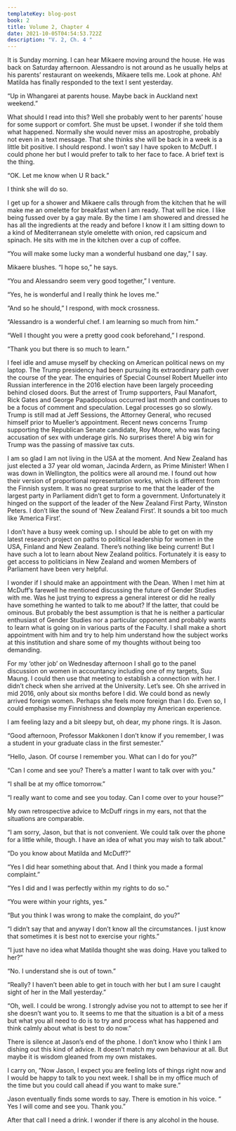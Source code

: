 ```yaml
---
templateKey: blog-post
book: 2
title: Volume 2, Chapter 4
date: 2021-10-05T04:54:53.722Z
description: "V. 2, Ch. 4 "
---
```

It is Sunday morning. I can hear Mikaere moving around the house. He was back on Saturday afternoon. Alessandro is not around as he usually helps at his parents’ restaurant on weekends, Mikaere tells me. Look at phone. Ah! Matilda has finally responded to the text I sent yesterday. 

“Up in Whangarei at parents house. Maybe back in Auckland next weekend.” 

What should I read into this? Well she probably went to her parents’ house for some support or comfort. She must be upset. I wonder if she told them what happened. Normally she would never miss an apostrophe, probably not even in a text message. That she thinks she will be back in a week is a little bit positive. I should respond. I won’t say I have spoken to McDuff. I could phone her but I would prefer to talk to her face to face. A brief text is the thing.

“OK. Let me know when U R back.”

I think she will do so. 

I get up for a shower and Mikaere calls through from the kitchen that he will make me an omelette for breakfast when I am ready. That will be nice. I like being fussed over by a gay male. By the time  I am showered and dressed he has all the ingredients at the ready and before I know it I am sitting down to a kind of Mediterranean style omelette with onion, red capsicum and spinach. He sits with me in the kitchen over a cup of coffee. 

“You will make some lucky man a wonderful husband one day,” I say.

Mikaere blushes. “I hope so,” he says.

“You and Alessandro seem very good together,” I venture.

“Yes, he is wonderful and I really think he loves me.”

“And so he should,” I respond, with mock crossness.

“Alessandro is a wonderful chef. I am learning so much from him.”

“Well I thought you were a pretty good cook beforehand,” I respond.

“Thank you but there is so much to learn.”

I feel idle and amuse myself by checking on American political news on my laptop. The Trump presidency had been pursuing its extraordinary path over the course of the year. The enquiries of Special Counsel Robert Mueller into Russian interference in the 2016 election have been largely proceeding behind closed doors. But the arrest of Trump supporters, Paul Manafort, Rick Gates and George Papadopolous occurred last month and continues to be a focus of comment and speculation. Legal processes go so slowly. Trump is still mad at Jeff Sessions, the Attorney General, who recused himself prior to Mueller’s appointment. Recent news concerns Trump supporting the Republican Senate candidate, Roy Moore, who was facing accusation of sex with underage girls. No surprises there! A big win for Trump was the passing of massive tax cuts. 

I am so glad I am not living in the USA at the moment. And New Zealand has just elected a 37 year old woman, Jacinda Ardern, as Prime Minister! When I was down in Wellington, the politics were all around me. I found out how their version of  proportional representation works, which is different from the Finnish system. It was no great surprise to me that the leader of the largest party in Parliament didn’t get to form a government. Unfortunately it hinged on the support of the leader of the New Zealand First Party, Winston Peters. I don’t like the sound of ‘New Zealand First’. It sounds a bit too much like ‘America First’. 

I don’t have a busy week coming up. I should be able to get on with my latest research project on paths to political leadership for women in the USA, Finland and New Zealand.  There’s nothing like being current! But I have such a lot to learn about New Zealand politics. Fortunately it is easy to get access to politicians in New Zealand and women Members of Parliament have been very helpful. 

I wonder if I should make an appointment with the Dean. When I met him at McDuff’s farewell  he mentioned discussing the future of Gender Studies with me.  Was he just trying to express a general interest or did he really have something he wanted to talk to me about? If the latter, that could be ominous. But probably the best assumption is that he is neither a particular enthusiast of Gender Studies nor a particular opponent and probably wants to learn what is going on in various parts of the Faculty. I shall make a short appointment with him and try to help him understand how the subject works at this institution and share some of my thoughts without being too demanding. 

For my ‘other job’ on Wednesday afternoon I shall go to the panel discussion on women in accountancy including one of my targets, Suu Maung. I could then use that meeting to establish a connection with her. I didn’t check when she arrived at the University. Let’s see. Oh she arrived in mid 2016, only about six months before I did. We could bond as newly arrived foreign women. Perhaps she feels more foreign than I do. Even so, I could emphasise my Finnishness and downplay my American experience.

I am feeling lazy and a bit sleepy but, oh dear, my phone rings. It is Jason.

“Good afternoon, Professor Makkonen I don’t know if you remember, I was a student in your graduate class in the first semester.” 

“Hello, Jason. Of course I remember you. What can I do for you?” 

“Can I come and see you? There’s a matter I want to talk over with you.”

“I shall be at my office tomorrow.”

“I really want to come and see you today. Can I come over to your house?”

My own retrospective advice to McDuff rings in my ears, not that the situations are comparable.

“I am sorry, Jason, but that is not convenient. We could talk over the phone for a little while, though. I have an idea of what you may wish to talk about.”

“Do you know about Matilda and McDuff?”   

“Yes I did hear something about that. And I think you made a formal complaint.”

“Yes I did and I was perfectly within my rights to do so.”

“You were within your rights, yes.”

“But you think I was wrong to make the complaint, do you?” 

“I didn’t say that and anyway I don’t know all the circumstances. I just know that sometimes it is best not to exercise your rights.” 

“I just have no idea what Matilda thought she was doing. Have you talked to her?”

“No. I understand she is out of town.”

“Really? I haven’t been able to get in touch with her but I am sure I caught sight of her in the Mall yesterday.”

“Oh, well. I could be wrong. I strongly advise you not to attempt to see her if she doesn’t want you to. It seems to me that the situation is a bit of a mess but what you all need to do is to try and process what has happened and think calmly about what is best to do now.”

There is silence at Jason’s end of the phone. I don’t know who I think I am dishing out this kind of advice. It doesn’t match my own behaviour at all. But maybe it is wisdom gleaned from my own mistakes.

I carry on, “Now Jason, I expect you are feeling lots of things right now and I would be happy to talk to you next week.  I shall be in my office much of the time but you could call ahead if you want to make sure.”

Jason eventually finds some words to say.  There is emotion in his voice. “ Yes I will come and see you. Thank you.”

After that call I need a drink. I wonder if there is any alcohol in the house.